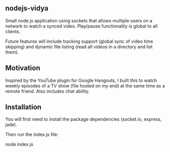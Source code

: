 ## nodejs-vidya

Small node.js application using sockets that allows multiple users on a network to watch a synced video. Play/pause functionality is global to all clients.

Future features will include tracking support (global sync of video time skipping) and dynamic file listing (read all videos in a directory and list them).

## Motivation

Inspired by the YouTube plugin for Google Hangouts, I built this to watch weekly episodes of a TV show (file hosted on my end) at the same time as a remote friend. Also includes chat ability.  

## Installation

You will first need to install the package dependencies (socket.io, express, jade).

Then run the index.js file:

  node index.js
